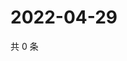 # 2022-04-29

共 0 条

<!-- BEGIN WEIBO -->
<!-- 最后更新时间 Fri Apr 29 2022 01:19:38 GMT+0800 (China Standard Time) -->

<!-- END WEIBO -->
